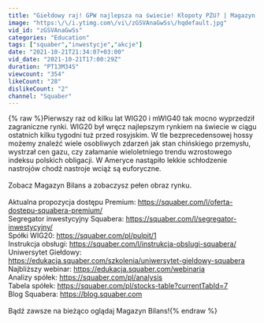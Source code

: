 ```yaml
---
title: "Giełdowy raj! GPW najlepsza na świecie! Kłopoty PZU? | Magazyn Bilans – październik 2021"
image: "https:\/\/i.ytimg.com\/vi\/zGSVAnaGwSs\/hqdefault.jpg"
vid_id: "zGSVAnaGwSs"
categories: "Education"
tags: ["squaber","inwestycje","akcje"]
date: "2021-10-21T21:34:07+03:00"
vid_date: "2021-10-21T17:00:29Z"
duration: "PT13M34S"
viewcount: "354"
likeCount: "28"
dislikeCount: "2"
channel: "Squaber"
---
```

{% raw %}Pierwszy raz od kilku lat WIG20 i mWIG40 tak mocno wyprzedził zagraniczne rynki. WIG20 był wręcz najlepszym rynkiem na świecie w ciągu ostatnich kilku tygodni tuż przed rosyjskim. W tle bezprecedensowej hossy możemy znaleźć wiele osobliwych zdarzeń jak stan chińskiego przemysłu, wystrzał cen gazu, czy załamanie wieloletniego trendu wzrostowego indeksu polskich obligacji. W Ameryce nastąpiło lekkie schłodzenie nastrojów chodź nastroje wciąż są euforyczne. <br /><br />Zobacz Magazyn Bilans a zobaczysz pełen obraz rynku.<br /><br />Aktualna propozycja dostępu Premium: <a rel="nofollow" target="blank" href="https://squaber.com/l/oferta-dostepu-squabera-premium/">https://squaber.com/l/oferta-dostepu-squabera-premium/</a><br />Segregator inwestycyjny Squabera: <a rel="nofollow" target="blank" href="https://squaber.com/l/segregator-inwestycyjny/">https://squaber.com/l/segregator-inwestycyjny/</a><br />Spółki WIG20: <a rel="nofollow" target="blank" href="https://squaber.com/pl/pulpit/1">https://squaber.com/pl/pulpit/1</a><br />Instrukcja obsługi: <a rel="nofollow" target="blank" href="https://squaber.com/l/instrukcja-obslugi-squabera/">https://squaber.com/l/instrukcja-obslugi-squabera/</a><br />Uniwersytet Giełdowy: <a rel="nofollow" target="blank" href="https://edukacja.squaber.com/szkolenia/uniwersytet-gieldowy-squabera">https://edukacja.squaber.com/szkolenia/uniwersytet-gieldowy-squabera</a><br />Najbliższy webinar: <a rel="nofollow" target="blank" href="https://edukacja.squaber.com/webinaria">https://edukacja.squaber.com/webinaria</a><br />Analizy spółek: <a rel="nofollow" target="blank" href="https://squaber.com/pl/analysis">https://squaber.com/pl/analysis</a><br />Tabela spółek: <a rel="nofollow" target="blank" href="https://squaber.com/pl/stocks-table?currentTabId=7">https://squaber.com/pl/stocks-table?currentTabId=7</a><br />Blog Squabera: <a rel="nofollow" target="blank" href="https://blog.squaber.com">https://blog.squaber.com</a><br /><br />Bądź zawsze na bieżąco oglądaj Magazyn Bilans!{% endraw %}
